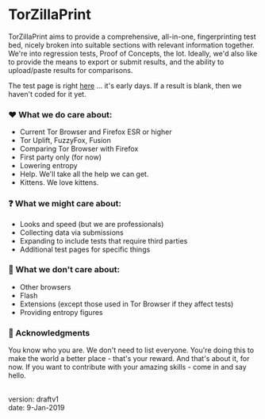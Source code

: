 # TorZillaPrint

TorZillaPrint aims to provide a comprehensive, all-in-one, fingerprinting test bed, nicely broken into suitable sections with relevant information together. We're into regression tests, Proof of Concepts, the lot. Ideally, we'd also like to provide the means to export or submit results, and the ability to upload/paste results for comparisons.

The test page is right [here](https://torzillafox.github.io/tzp/tzp.html) ... it's early days. If a result is blank, then we haven't coded for it yet.


### :heart: What we do care about:
- Current Tor Browser and Firefox ESR or higher
- Tor Uplift, FuzzyFox, Fusion
- Comparing Tor Browser with Firefox
- First party only (for now)
- Lowering entropy
- Help. We'll take all the help we can get.
- Kittens. We love kittens.

### :question: What we might care about:
- Looks and speed (but we are professionals)
- Collecting data via submissions
- Expanding to include tests that require third parties
- Additional test pages for specific things

### :hankey: What we don't care about:
- Other browsers
- Flash
- Extensions (except those used in Tor Browser if they affect tests)
- Providing entropy figures

### :kiss: Acknowledgments

You know who you are. We don't need to list everyone. You're doing this to make the world a better place - that's your reward. And that's about it, for now. If you want to contribute with your amazing skills - come in and say hello.

<br>
version: draftv1<br>date: 9-Jan-2019
